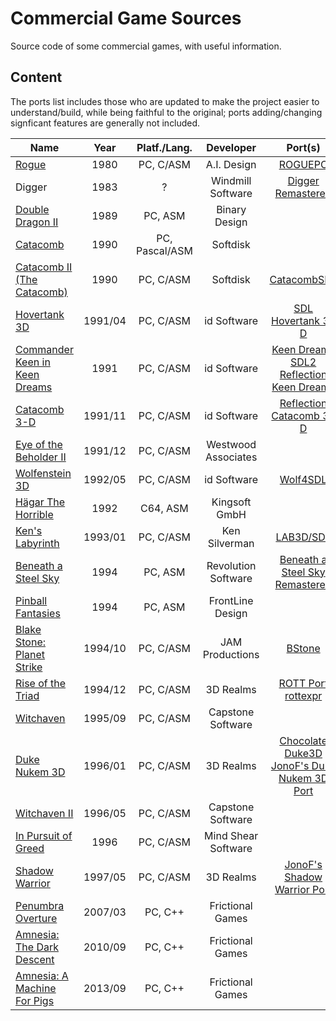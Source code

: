 # Commercial Game Sources

Source code of some commercial games, with useful information.

## Content

The ports list includes those who are updated to make the project easier to understand/build, while being faithful to the original; ports adding/changing signficant features are generally not included.

| Name                                                           |  Year   |  Platf./Lang.  |      Developer      |                                              Port(s)                                              |
| -------------------------------------------------------------- | :-----: | :------------: | :-----------------: | :-----------------------------------------------------------------------------------------------: |
| [Rogue][Rogue]                                                 |  1980   |   PC, C/ASM    |     A.I. Design     |                                        [ROGUEPC][ROGUEPC]                                         |
| Digger                                                         |  1983   |       ?        |  Windmill Software  |                              [Digger Remastered][Digger Remastered]                               |
| [Double Dragon II][Double Dragon II]                           |  1989   |    PC, ASM     |    Binary Design    |                                                                                                   |
| [Catacomb][Catacomb]                                           |  1990   | PC, Pascal/ASM |      Softdisk       |                                                                                                   |
| [Catacomb II (The Catacomb)][Catacomb II (The Catacomb)]       |  1990   |   PC, C/ASM    |      Softdisk       |                                    [CatacombSDL][CatacombSDL]                                     |
| [Hovertank 3D][Hovertank 3D]                                   | 1991/04 |   PC, C/ASM    |     id Software     |                              [SDL Hovertank 3-D][SDL Hovertank 3-D]                               |
| [Commander Keen in Keen Dreams][Commander Keen in Keen Dreams] |  1991   |   PC, C/ASM    |     id Software     |                  [Keen Dreams SDL2]<br/>[Reflection Keen Dreams][ReflectionHLE]                   |
| [Catacomb 3-D][Catacomb 3-D]                                   | 1991/11 |   PC, C/ASM    |     id Software     |                             [Reflection Catacomb 3-D][ReflectionHLE]                              |
| [Eye of the Beholder II][Eye of the Beholder II]               | 1991/12 |   PC, C/ASM    | Westwood Associates |                                                                                                   |
| [Wolfenstein 3D][Wolfenstein 3D]                               | 1992/05 |   PC, C/ASM    |     id Software     |                                       [Wolf4SDL][Wolf4SDL]                                        |
| [Hägar The Horrible][Hägar The Horrible]                       |  1992   |    C64, ASM    |    Kingsoft GmbH    |                                                                                                   |
| [Ken's Labyrinth][Ken's Labyrinth]                             | 1993/01 |   PC, C/ASM    |    Ken Silverman    |                                      [LAB3D/SDL][LAB3D/SDL]                                       |
| [Beneath a Steel Sky][Beneath a Steel Sky]                     |  1994   |    PC, ASM     | Revolution Software |                 [Beneath a Steel Sky Remastered][Beneath a Steel Sky Remastered]                  |
| [Pinball Fantasies][Pinball Fantasies]                         |  1994   |    PC, ASM     |  FrontLine Design   |                                                                                                   |
| [Blake Stone: Planet Strike][Blake Stone: Planet Strike]       | 1994/10 |   PC, C/ASM    |   JAM Productions   |                          [BStone](https://github.com/bibendovsky/bstone)                          |
| [Rise of the Triad][Rise of the Triad]                         | 1994/12 |   PC, C/ASM    |      3D Realms      |                          [ROTT Port][ROTT Port]<br/>[rottexpr][rottexpr]                          |
| [Witchaven][Witchaven]                                         | 1995/09 |   PC, C/ASM    |  Capstone Software  |                                                                                                   |
| [Duke Nukem 3D][Duke Nukem 3D]                                 | 1996/01 |   PC, C/ASM    |      3D Realms      | [Chocolate Duke3D][Chocolate Duke3D]<br/>[JonoF's Duke Nukem 3D Port][JonoF's Duke Nukem 3D Port] |
| [Witchaven II][Witchaven II]                                   | 1996/05 |   PC, C/ASM    |  Capstone Software  |                                                                                                   |
| [In Pursuit of Greed][In Pursuit of Greed]                     |  1996   |   PC, C/ASM    | Mind Shear Software |                                                                                                   |
| [Shadow Warrior][Shadow Warrior]                               | 1997/05 |   PC, C/ASM    |      3D Realms      |                    [JonoF's Shadow Warrior Port][JonoF's Shadow Warrior Port]                     |
| [Penumbra Overture][Penumbra Overture]                         | 2007/03 |    PC, C++     |  Frictional Games   |                                                                                                   |
| [Amnesia: The Dark Descent][Amnesia: The Dark Descent]         | 2010/09 |    PC, C++     |  Frictional Games   |                                                                                                   |
| [Amnesia: A Machine For Pigs][Amnesia: A Machine For Pigs]     | 2013/09 |    PC, C++     |  Frictional Games   |                                                                                                   |

<!-- Sources; keep in the same order as the table -->

[Rogue]: https://github.com/commercial-game-sources/rogue
[Double Dragon II]: https://github.com/commercial-game-sources/double_dragon_ii
[Catacomb]: https://github.com/commercial-game-sources/catacomb
[Catacomb II (The Catacomb)]: https://github.com/commercial-game-sources/catacomb_ii
[Hovertank 3D]: https://github.com/commercial-game-sources/hovertank_3d
[Commander Keen in Keen Dreams]: https://github.com/commercial-game-sources/commander_keen_in_keen_dreams
[Catacomb 3-D]: https://github.com/commercial-game-sources/catacomb_3d
[Eye of the Beholder II]: https://github.com/commercial-game-sources/eye_of_the_beholder_ii
[Wolfenstein 3D]: https://github.com/commercial-game-sources/wolfenstein_3d
[Hägar The Horrible]: https://github.com/commercial-game-sources/hagar_the_horrible
[Ken's Labyrinth]: https://github.com/commercial-game-sources/kens_labyrinth
[Beneath a Steel Sky]: https://github.com/commercial-game-sources/beneath_a_steel_sky
[Pinball Fantasies]: https://github.com/commercial-game-sources/pinball_fantasies
[Blake Stone: Planet Strike]: https://github.com/commercial-game-sources/blake_stone
[Rise of the Triad]: https://github.com/commercial-game-sources/rise_of_the_triad
[Witchaven]: https://github.com/commercial-game-sources/witchaven.git
[Duke Nukem 3D]: https://github.com/commercial-game-sources/duke_nukem_3d
[Witchaven II]: https://github.com/commercial-game-sources/witchaven_ii.git
[In Pursuit of Greed]: https://github.com/commercial-game-sources/in_pursuit_of_greed
[Shadow Warrior]: https://github.com/commercial-game-sources/shadow_warrior
[Penumbra Overture]: https://github.com/commercial-game-sources/penumbra_overture
[Amnesia: The Dark Descent]: https://github.com/commercial-game-sources/amnesia_the_dark_descent
[Amnesia: A Machine For Pigs]: https://github.com/commercial-game-sources/amnesia_a_machine_for_pigs

<!-- Convenient ports; keep in alphabetic order -->

[Beneath a Steel Sky Remastered]: https://web.archive.org/web/20110927222706/http://revolution.co.uk/?page_id=5&game_id=8&platform_id=0
[BStone]: https://github.com/bibendovsky/bstone
[CatacombSDL]: https://github.com/Blzut3/CatacombSDL
[Chocolate Duke3D]: https://github.com/fabiensanglard/chocolate_duke3D
[Digger Remastered]: https://github.com/commercial-game-sources/digger-remastered
[JonoF's Duke Nukem 3D Port]: https://github.com/jonof/jfduke3d
[JonoF's Shadow Warrior Port]: https://github.com/jonof/jfsw
[Keen Dreams SDL2]: https://github.com/sulix/keen-dreams-sdl2
[LAB3D/SDL]: https://github.com/sacredbanana/lab3d-sdl
[ReflectionHLE]: https://github.com/ReflectionHLE/ReflectionHLE
[ROGUEPC]: https://github.com/MestreLion/roguepc
[ROTT Port]: https://github.com/fabiangreffrath/rott
[rottexpr]: https://github.com/LTCHIPS/rottexpr
[SDL Hovertank 3-D]: https://github.com/Codes4Fun/SDL_Hovertank3D
[Wolf4SDL]: https://github.com/11001011101001011/Wolf4SDL

